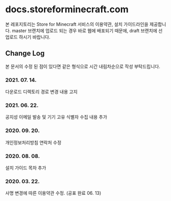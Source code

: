 # docs.storeforminecraft.com
본 레포지토리는 Store for Minecraft 서비스의 이용약관, 설치 가이드라인을 제공합니다.
master 브랜치에 업로드 되는 경우 바로 웹에 배포되기 때문에, draft 브랜치에 선 업로드 하시기 바랍니다.

## Change Log
본 문서의 수정 된 점이 있다면 같은 형식으로 시간 내림차순으로 작성 부탁드립니다.

### 2021. 07. 14.
다운로드 디렉토리 경로 변경 내용 고지

### 2021. 06. 22.
공지성 이메일 발송 및 기기 고유 식별자 수집 내용 추가

### 2020. 09. 20.
개인정보처리방침 연락처 수정

### 2020. 08. 08.
설치 가이드 목차 추가

### 2020. 03. 22.
사명 변경에 따른 이용약관 수정. (공표 완료 06. 13)
